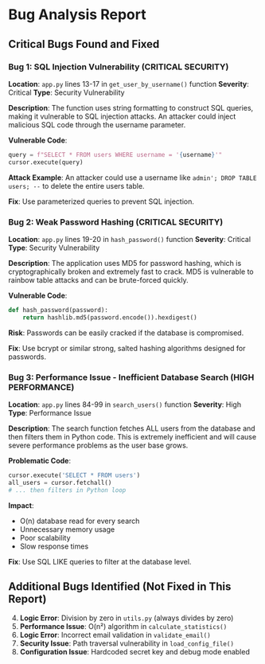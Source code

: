 # Bug Analysis Report

## Critical Bugs Found and Fixed

### Bug 1: SQL Injection Vulnerability (CRITICAL SECURITY)
**Location**: `app.py` lines 13-17 in `get_user_by_username()` function
**Severity**: Critical
**Type**: Security Vulnerability

**Description**: 
The function uses string formatting to construct SQL queries, making it vulnerable to SQL injection attacks. An attacker could inject malicious SQL code through the username parameter.

**Vulnerable Code**:
```python
query = f"SELECT * FROM users WHERE username = '{username}'"
cursor.execute(query)
```

**Attack Example**: 
An attacker could use a username like `admin'; DROP TABLE users; --` to delete the entire users table.

**Fix**: Use parameterized queries to prevent SQL injection.

### Bug 2: Weak Password Hashing (CRITICAL SECURITY)
**Location**: `app.py` lines 19-20 in `hash_password()` function
**Severity**: Critical
**Type**: Security Vulnerability

**Description**: 
The application uses MD5 for password hashing, which is cryptographically broken and extremely fast to crack. MD5 is vulnerable to rainbow table attacks and can be brute-forced quickly.

**Vulnerable Code**:
```python
def hash_password(password):
    return hashlib.md5(password.encode()).hexdigest()
```

**Risk**: Passwords can be easily cracked if the database is compromised.

**Fix**: Use bcrypt or similar strong, salted hashing algorithms designed for passwords.

### Bug 3: Performance Issue - Inefficient Database Search (HIGH PERFORMANCE)
**Location**: `app.py` lines 84-99 in `search_users()` function
**Severity**: High
**Type**: Performance Issue

**Description**: 
The search function fetches ALL users from the database and then filters them in Python code. This is extremely inefficient and will cause severe performance problems as the user base grows.

**Problematic Code**:
```python
cursor.execute('SELECT * FROM users')
all_users = cursor.fetchall()
# ... then filters in Python loop
```

**Impact**: 
- O(n) database read for every search
- Unnecessary memory usage
- Poor scalability
- Slow response times

**Fix**: Use SQL LIKE queries to filter at the database level.

## Additional Bugs Identified (Not Fixed in This Report)

4. **Logic Error**: Division by zero in `utils.py` (always divides by zero)
5. **Performance Issue**: O(n²) algorithm in `calculate_statistics()` 
6. **Logic Error**: Incorrect email validation in `validate_email()`
7. **Security Issue**: Path traversal vulnerability in `load_config_file()`
8. **Configuration Issue**: Hardcoded secret key and debug mode enabled